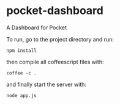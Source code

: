 pocket-dashboard
================

A Dashboard for Pocket

To run, go to the project directory and run:

``` 
npm install
``` 

then compile all coffeescript files with:

``` 
coffee -c .
``` 

and finally start the server with:

``` 
node app.js
``` 
